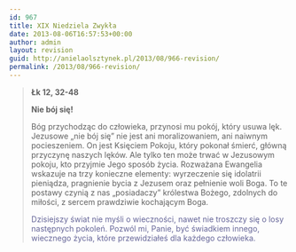 ```yaml
---
id: 967
title: XIX Niedziela Zwykła
date: 2013-08-06T16:57:53+00:00
author: admin
layout: revision
guid: http://anielaolsztynek.pl/2013/08/966-revision/
permalink: /2013/08/966-revision/
---
```

> **Łk 12, 32-48**
> 
> **Nie bój się!**
> 
> Bóg przychodząc do człowieka, przynosi mu pokój, który usuwa lęk. Jezusowe &#8222;nie bój się&#8221; nie jest ani moralizowaniem, ani naiwnym pocieszeniem. On jest Księciem Pokoju, który pokonał śmierć, główną przyczynę naszych lęków. Ale tylko ten może trwać w Jezusowym pokoju, kto przyjmie Jego sposób życia. Rozważana Ewangelia wskazuje na trzy konieczne elementy: wyrzeczenie się idolatrii pieniądza, pragnienie bycia z Jezusem oraz pełnienie woli Boga. To te postawy czynią z nas &#8222;posiadaczy&#8221; królestwa Bożego, zdolnych do miłości, z sercem prawdziwie kochającym Boga.
> 
> <span style="color: #666699;">Dzisiejszy świat nie myśli o wieczności, nawet nie troszczy się o losy następnych pokoleń. Pozwól mi, Panie, być świadkiem innego, wiecznego życia, które przewidziałeś dla każdego człowieka.</span>

<span style="color: #666699;"><br /> </span>
